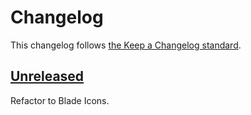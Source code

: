 # Changelog

This changelog follows [the Keep a Changelog standard](https://keepachangelog.com).


## [Unreleased](https://github.com/driesvints/blade-icons/compare/v0.3.4...master)

Refactor to Blade Icons.
